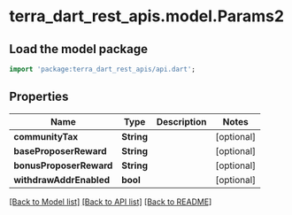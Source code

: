 # terra_dart_rest_apis.model.Params2

## Load the model package
```dart
import 'package:terra_dart_rest_apis/api.dart';
```

## Properties
Name | Type | Description | Notes
------------ | ------------- | ------------- | -------------
**communityTax** | **String** |  | [optional] 
**baseProposerReward** | **String** |  | [optional] 
**bonusProposerReward** | **String** |  | [optional] 
**withdrawAddrEnabled** | **bool** |  | [optional] 

[[Back to Model list]](../README.md#documentation-for-models) [[Back to API list]](../README.md#documentation-for-api-endpoints) [[Back to README]](../README.md)


